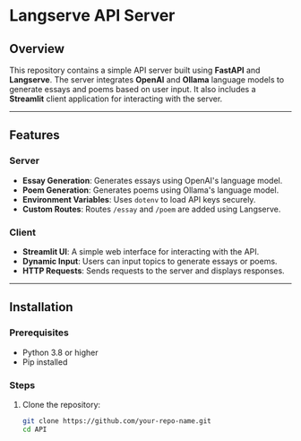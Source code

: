 # Langserve API Server

## Overview

This repository contains a simple API server built using **FastAPI** and **Langserve**. The server integrates **OpenAI** and **Ollama** language models to generate essays and poems based on user input. It also includes a **Streamlit** client application for interacting with the server.

---

## Features

### Server
- **Essay Generation**: Generates essays using OpenAI's language model.
- **Poem Generation**: Generates poems using Ollama's language model.
- **Environment Variables**: Uses `dotenv` to load API keys securely.
- **Custom Routes**: Routes `/essay` and `/poem` are added using Langserve.

### Client
- **Streamlit UI**: A simple web interface for interacting with the API.
- **Dynamic Input**: Users can input topics to generate essays or poems.
- **HTTP Requests**: Sends requests to the server and displays responses.

---

## Installation

### Prerequisites
- Python 3.8 or higher
- Pip installed

### Steps
1. Clone the repository:
   ```bash
   git clone https://github.com/your-repo-name.git
   cd API
